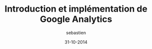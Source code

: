 ---
layout: video
title: "Introduction et implémentation de Google Analytics"
author: sebastien
date: 31-10-2014
youtube_slug: "0aaKXA6zxnY"
labels:
  - workshop
pushed: true
thumbnail: 2014-10-31-workshop-googleanalytics.jpg
description: "Aujourd’hui, les analytics sont au coeur de toutes les discussions et de toutes les stratégies. Avec Google Analytics, vous avez accès à un outil de mesure gratuit, fiable et performant. Dans cette vidéo, Bertrand Girard, Conversion Specialist, vous donne toutes les clés et best practices pour son implémentation sur votre site."
---